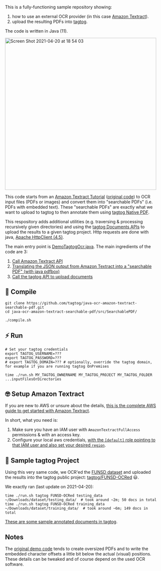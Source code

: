 This is a fully-functioning sample repository showing:

1. how to use an external OCR provider (in this case [Amazon Textract](https://aws.amazon.com/textract/)).
2. upload the resulting PDFs into [tagtog](https://tagtog.net).

The code is written in Java (11).

<img width="500" alt="Screen Shot 2021-04-20 at 18 54 03" src="https://user-images.githubusercontent.com/102431/115435303-fbedc080-a209-11eb-98f8-fdf18e4b928d.png">

This code starts from an [Amazon Textract Tutorial](https://aws.amazon.com/blogs/machine-learning/generating-searchable-pdfs-from-scanned-documents-automatically-with-amazon-textract/) ([original code](https://github.com/aws-samples/amazon-textract-searchable-pdf)) to OCR input files (PDFs or images) and convert them into "searchable PDFs" (i.e. PDFs with embedded text). These "searchable PDFs" are exactly what we want to upload to tagtog to then annotate them using [tagtog Native PDF](https://docs.tagtog.net/pdf-annotation-tool.html).

This respository adds additional utilities (e.g. traversing & processing recursively given directories) and using the [tagtog Documents APIs](https://docs.tagtog.net/API_documents_v1.html) to upload the results to a given tagtog project. Http requests are done with java, [Apache HttpClient (4.5)](https://hc.apache.org/httpcomponents-client-4.5.x/index.html).

The main entry point is [DemoTagtogOcr.java](https://github.com/tagtog/java-ocr-amazon-textract-searchable-pdf/blob/master/src/SearchablePDF/src/main/java/DemoTagtogOcr.java#L101). The main ingredients of the code are 3:

1. [Call Amazon Textract API](https://github.com/tagtog/java-ocr-amazon-textract-searchable-pdf/blob/master/src/SearchablePDF/src/main/java/DemoPdfFromLocalPdf.java#L18)
2. [Translating the JSON output from Amazon Textract into a "searchable PDF" (with java pdfbox)](https://github.com/tagtog/java-ocr-amazon-textract-searchable-pdf/blob/master/src/SearchablePDF/src/main/java/DemoPdfFromLocalPdf.java#L45)
3. [Call the tagtog API to upload documents](https://github.com/tagtog/java-ocr-amazon-textract-searchable-pdf/blob/master/src/SearchablePDF/src/main/java/DemoTagtogOcr.java#L161)


## 🧱 Compile

```shell
git clone https://github.com/tagtog/java-ocr-amazon-textract-searchable-pdf.git
cd java-ocr-amazon-textract-searchable-pdf/src/SearchablePDF/

./compile.sh
```

## ⚡️ Run

```shell
# Set your tagtog credentials
export TAGTOG_USERNAME=???
export TAGTOG_PASSWORD=???
# export TAGTOG_DOMAIN=??? # optionally, override the tagtog domain, for example if you are running tagtog OnPremises

time ./run.sh MY_TAGTOG_OWNERNAME MY_TAGTOG_PROJECT MY_TAGTOG_FOLDER ...inputFilesOrDirectories
```


## 🤓 Setup Amazon Textract

If you are new to AWS or unsure about the details, [this is the complete AWS guide to get started with Amazon Textract](https://docs.aws.amazon.com/textract/latest/dg/getting-started.html).

In short, what you need is:

1. Make sure you have an IAM user with `AmazonTextractFullAccess` permissions & with an access key.
2. Configure your local aws credentials, [with the `[default]` role pointing to that IAM user and also set your desired `region`](https://docs.aws.amazon.com/textract/latest/dg/setup-awscli-sdk.html).


## 🍃 Sample tagtog Project

Using this very same code, we OCR'ed the [FUNSD dataset](https://guillaumejaume.github.io/FUNSD/) and uploaded the results into the tagtog public project: [tagtog/FUNSD-OCRed](https://www.tagtog.net/tagtog/FUNSD-OCRed/pool) 😃.

We exactly ran (last update on 2021-04-20):

```shell
time ./run.sh tagtog FUNSD-OCRed testing_data ~/Downloads/dataset/testing_data/  # took around ~2m; 50 docs in total
time ./run.sh tagtog FUNSD-OCRed training_data ~/Downloads/dataset/training_data/  # took around ~6m; 149 docs in total
```

[These are some sample annotated documents in tagtog](https://www.tagtog.net/tagtog/FUNSD-OCRed/-search/entity%3ASampleEntity1%3A*).


## Notes

The [original demo code](https://github.com/aws-samples/amazon-textract-searchable-pdf/raw/master/src/SearchablePDF/documents/SampleOutput.pdf) tends to create oversized PDFs and to write the embedded character offsets a little bit below the actual (visual) positions. These details can be tweaked and of course depend on the used OCR software.
